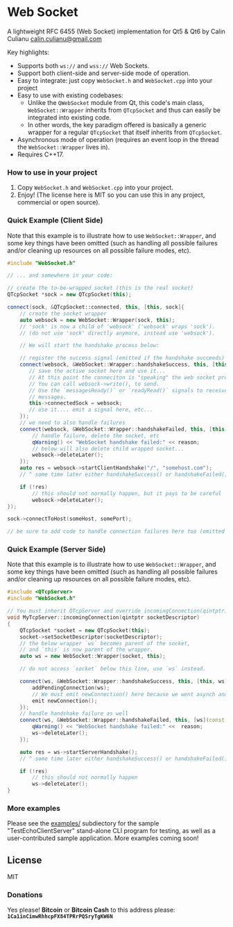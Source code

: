 # Web Socket

A lightweight RFC 6455 (Web Socket) implementation for Qt5 & Qt6 by Calin Culianu <calin.culianu@gmail.com>

Key highlights:
  - Supports both `ws://` and `wss://` Web Sockets.
  - Support both client-side and server-side mode of operation.
  - Easy to integrate: just copy `WebSocket.h` and `WebSocket.cpp` into your project
  - Easy to use with existing codebases:
    - Unlike the `QWebSocket` module from Qt, this code's main class, `WebSocket::Wrapper` inherits from `QTcpSocket` and thus can easily be integrated into existing code.
    - In other words, the key paradigm offered is basically a generic wrapper for a regular `QTcpSocket` that itself inherits from `QTcpSocket`.
  - Asynchronous mode of operation (requires an event loop in the thread the `WebSocket::Wrapper` lives in).
  - Requires C++17.

### How to use in your project

1. Copy `WebSocket.h` and `WebSocket.cpp` into your project.
2. Enjoy!  (The license here is MIT so you can use this in any project, commercial or open source).

### Quick Example (Client Side)
Note that this example is to illustrate how to use `WebSocket::Wrapper`, and some key things have been omitted (such as handling all possible failures and/or cleaning up resources on all possible failure modes, etc).

```c++
#include "WebSocket.h"

// ... and somewhere in your code:

// create the to-be-wrapped socket (this is the real socket)
QTcpSocket *sock = new QTcpSocket(this);

connect(sock, &QTcpSocket::connected, this, [this, sock]{
    // create the socket wrapper
    auto websock = new WebSocket::Wrapper(sock, this);
    // 'sock' is now a child of 'websock' ('websock' wraps 'sock').
    // (do not use 'sock' directly anymore, instead use 'websock').

    // We will start the handshake process below:

    // register the success signal (emitted if the handshake succeeds)
    connect(websock, &WebSocket::Wrapper::handshakeSuccess, this, [this, websock]{
       // save the active socket here and use it...
       // At this point the conneciton is "speaking" the web socket protocol
       // You can call websock->write(), to send.
       // Use the `messagesReady()` or `readyRead()` signals to receive framed
       // messages.
       this->connectedSock = websock;
       // use it.... emit a signal here, etc...
    });
    // we need to also handle failures
    connect(websock, &WebSocket::Wrapper::handshakeFailed, this, [this, websock](const QString & reason){
        // handle failure, delete the socket, etc
        qWarning() << "WebSocket handshake failed:" << reason;
        // below will also delete child wrapped socket...
        websock->deleteLater();
    });
    auto res = websock->startClientHandshake("/", "somehost.com");
    // ^ some time later either handshakeSuccess() or handshakeFailed() will be emitted by 'websock'

    if (!res)
        // this should not normally happen, but it pays to be careful
        websock->deleteLater();
});

sock->connectToHost(someHost, somePort);

// be sure to add code to handle connection failures here too (omitted from this example).
```

### Quick Example (Server Side)
Note that this example is to illustrate how to use `WebSocket::Wrapper`, and some key things have been omitted (such as handling all possible failures and/or cleaning up resources on all possible failure modes, etc).

```c++
#include <QTcpServer>
#include "WebSocket.h"

// You must inherit QTcpServer and override incomingConnection(qintptr)
void MyTcpServer::incomingConnection(qintptr socketDescriptor)
{
    QTcpSocket *socket = new QTcpSocket(this);
    socket->setSocketDescriptor(socketDescriptor);
    // the below wrapper `ws` becomes parent of the socket,
    // and `this` is now parent of the wrapper.
    auto ws = new WebSocket::Wrapper(socket, this);

    // do not access `socket` below this line, use `ws` instead.

    connect(ws, &WebSocket::Wrapper::handshakeSuccess, this, [this, ws] {
        addPendingConnection(ws);
        // We must emit newConnection() here because we went asynch and are doing this 'some time later', and the calling code emitted a spurous newConnection() on our behalf previously.. and this is the *real* newConnection()
        emit newConnection();
    });
    // handle handshake failure as well
    connect(ws, &WebSocket::Wrapper::handshakeFailed, this, [ws](const QString &reason) {
        qWarning() << "WebSocket handshake failed:" <<  reason;
        ws->deleteLater();
    });

    auto res = ws->startServerHandshake();
    // ^ some time later either handshakeSuccess() or handshakeFailed() will be emitted by 'ws'

    if (!res)
        // this should not normally happen
        ws->deleteLater();
}
```

### More examples

Please see the [examples/](examples/) subdiectory for the sample "TestEchoClientServer" stand-alone CLI program for testing,
as well as a user-contributed sample application.  More examples coming soon!

License
----

MIT

### Donations
Yes please!  **Bitcoin** or **Bitcoin Cash** to this address please: **`1Ca1inCimwRhhcpFX84TPRrPQSryTgKW6N`**
